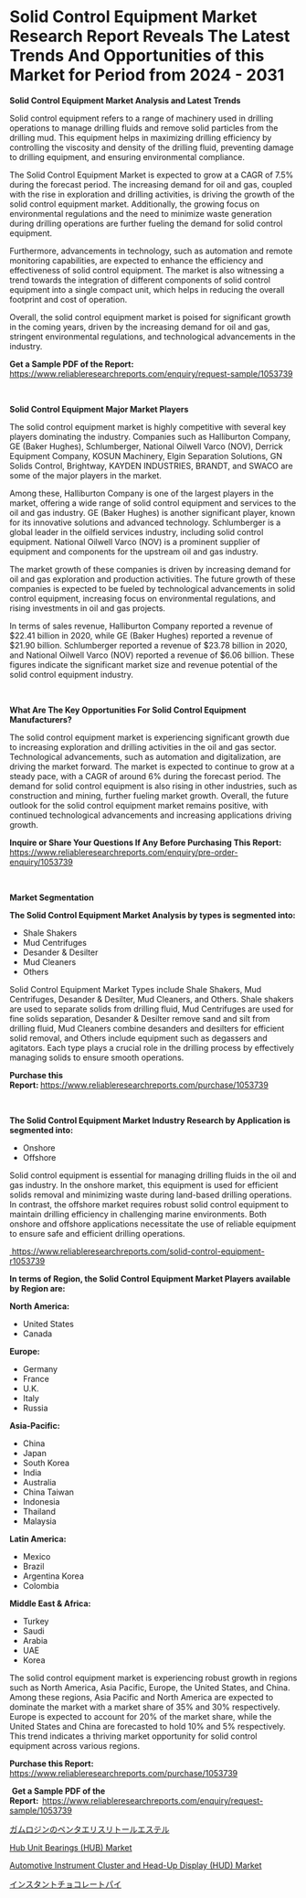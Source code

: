 <p><h1>Solid Control Equipment Market Research Report Reveals The Latest Trends And Opportunities of this Market for Period from 2024 - 2031</h1></p><p><strong>Solid Control Equipment Market Analysis and Latest Trends</strong></p>
<p><p>Solid control equipment refers to a range of machinery used in drilling operations to manage drilling fluids and remove solid particles from the drilling mud. This equipment helps in maximizing drilling efficiency by controlling the viscosity and density of the drilling fluid, preventing damage to drilling equipment, and ensuring environmental compliance.</p><p>The Solid Control Equipment Market is expected to grow at a CAGR of 7.5% during the forecast period. The increasing demand for oil and gas, coupled with the rise in exploration and drilling activities, is driving the growth of the solid control equipment market. Additionally, the growing focus on environmental regulations and the need to minimize waste generation during drilling operations are further fueling the demand for solid control equipment.</p><p>Furthermore, advancements in technology, such as automation and remote monitoring capabilities, are expected to enhance the efficiency and effectiveness of solid control equipment. The market is also witnessing a trend towards the integration of different components of solid control equipment into a single compact unit, which helps in reducing the overall footprint and cost of operation.</p><p>Overall, the solid control equipment market is poised for significant growth in the coming years, driven by the increasing demand for oil and gas, stringent environmental regulations, and technological advancements in the industry.</p></p>
<p><strong>Get a Sample PDF of the Report:&nbsp;</strong> <a href="https://www.reliableresearchreports.com/enquiry/request-sample/1053739">https://www.reliableresearchreports.com/enquiry/request-sample/1053739</a></p>
<p>&nbsp;</p>
<p><strong>Solid Control Equipment Major Market Players</strong></p>
<p><p>The solid control equipment market is highly competitive with several key players dominating the industry. Companies such as Halliburton Company, GE (Baker Hughes), Schlumberger, National Oilwell Varco (NOV), Derrick Equipment Company, KOSUN Machinery, Elgin Separation Solutions, GN Solids Control, Brightway, KAYDEN INDUSTRIES, BRANDT, and SWACO are some of the major players in the market.</p><p>Among these, Halliburton Company is one of the largest players in the market, offering a wide range of solid control equipment and services to the oil and gas industry. GE (Baker Hughes) is another significant player, known for its innovative solutions and advanced technology. Schlumberger is a global leader in the oilfield services industry, including solid control equipment. National Oilwell Varco (NOV) is a prominent supplier of equipment and components for the upstream oil and gas industry.</p><p>The market growth of these companies is driven by increasing demand for oil and gas exploration and production activities. The future growth of these companies is expected to be fueled by technological advancements in solid control equipment, increasing focus on environmental regulations, and rising investments in oil and gas projects.</p><p>In terms of sales revenue, Halliburton Company reported a revenue of $22.41 billion in 2020, while GE (Baker Hughes) reported a revenue of $21.90 billion. Schlumberger reported a revenue of $23.78 billion in 2020, and National Oilwell Varco (NOV) reported a revenue of $6.06 billion. These figures indicate the significant market size and revenue potential of the solid control equipment industry.</p></p>
<p>&nbsp;</p>
<p><strong>What Are The Key Opportunities For Solid Control Equipment Manufacturers?</strong></p>
<p><p>The solid control equipment market is experiencing significant growth due to increasing exploration and drilling activities in the oil and gas sector. Technological advancements, such as automation and digitalization, are driving the market forward. The market is expected to continue to grow at a steady pace, with a CAGR of around 6% during the forecast period. The demand for solid control equipment is also rising in other industries, such as construction and mining, further fueling market growth. Overall, the future outlook for the solid control equipment market remains positive, with continued technological advancements and increasing applications driving growth.</p></p>
<p><strong>Inquire or Share Your Questions If Any Before Purchasing This Report:</strong> <a href="https://www.reliableresearchreports.com/enquiry/pre-order-enquiry/1053739">https://www.reliableresearchreports.com/enquiry/pre-order-enquiry/1053739</a></p>
<p>&nbsp;</p>
<p><strong>Market Segmentation</strong></p>
<p><strong>The Solid Control Equipment Market Analysis by types is segmented into:</strong></p>
<p><ul><li>Shale Shakers</li><li>Mud Centrifuges</li><li>Desander & Desilter</li><li>Mud Cleaners</li><li>Others</li></ul></p>
<p><p>Solid Control Equipment Market Types include Shale Shakers, Mud Centrifuges, Desander & Desilter, Mud Cleaners, and Others. Shale shakers are used to separate solids from drilling fluid, Mud Centrifuges are used for fine solids separation, Desander & Desilter remove sand and silt from drilling fluid, Mud Cleaners combine desanders and desilters for efficient solid removal, and Others include equipment such as degassers and agitators. Each type plays a crucial role in the drilling process by effectively managing solids to ensure smooth operations.</p></p>
<p><strong>Purchase this Report:&nbsp;</strong><a href="https://www.reliableresearchreports.com/purchase/1053739">https://www.reliableresearchreports.com/purchase/1053739</a></p>
<p>&nbsp;</p>
<p><strong>The Solid Control Equipment Market Industry Research by Application is segmented into:</strong></p>
<p><ul><li>Onshore</li><li>Offshore</li></ul></p>
<p><p>Solid control equipment is essential for managing drilling fluids in the oil and gas industry. In the onshore market, this equipment is used for efficient solids removal and minimizing waste during land-based drilling operations. In contrast, the offshore market requires robust solid control equipment to maintain drilling efficiency in challenging marine environments. Both onshore and offshore applications necessitate the use of reliable equipment to ensure safe and efficient drilling operations.</p></p>
<p><a href="https://www.reliableresearchreports.com/solid-control-equipment-r1053739">&nbsp;https://www.reliableresearchreports.com/solid-control-equipment-r1053739</a></p>
<p><strong>In terms of Region, the Solid Control Equipment Market Players available by Region are:</strong></p>
<p>
    <p> <strong> North America: </strong>
        <ul>
            <li>United States</li>
            <li>Canada</li>
        </ul>
        </p> 
    <p> <strong> Europe: </strong>
        <ul>
            <li>Germany</li>
            <li>France</li>
            <li>U.K.</li>
            <li>Italy</li>
            <li>Russia</li>
        </ul>
        </p> 
    <p> <strong> Asia-Pacific: </strong>
        <ul>
            <li>China</li>
            <li>Japan</li>
            <li>South Korea</li>
            <li>India</li>
            <li>Australia</li>
            <li>China Taiwan</li>
            <li>Indonesia</li>
            <li>Thailand</li>
            <li>Malaysia</li>
        </ul>
        </p> 
    <p> <strong> Latin America: </strong>
        <ul>
            <li>Mexico</li>
            <li>Brazil</li>
            <li>Argentina Korea</li>
            <li>Colombia</li>
        </ul>
        </p> 
    <p> <strong> Middle East & Africa: </strong>
        <ul>
            <li>Turkey</li>
            <li>Saudi</li>
            <li>Arabia</li>
            <li>UAE</li>
            <li>Korea</li>
        </ul>
    </p>
    </p>
<p><p>The solid control equipment market is experiencing robust growth in regions such as North America, Asia Pacific, Europe, the United States, and China. Among these regions, Asia Pacific and North America are expected to dominate the market with a market share of 35% and 30% respectively. Europe is expected to account for 20% of the market share, while the United States and China are forecasted to hold 10% and 5% respectively. This trend indicates a thriving market opportunity for solid control equipment across various regions.</p></p>
<p><strong>Purchase this Report: </strong><a href="https://www.reliableresearchreports.com/purchase/1053739">https://www.reliableresearchreports.com/purchase/1053739</a></p>
<p>&nbsp;<strong>Get a Sample PDF of the Report:&nbsp;&nbsp;</strong><a href="https://www.reliableresearchreports.com/enquiry/request-sample/1053739">https://www.reliableresearchreports.com/enquiry/request-sample/1053739</a></p>
<p><strong></strong></p>
<p><p><a href="https://medium.com/@leigh4852023/%E3%83%9A%E3%83%B3%E3%82%BF%E3%82%A8%E3%83%AA%E3%82%B9%E3%83%AA%E3%83%88%E3%83%BC%E3%83%AB%E3%82%B0%E3%83%A0%E3%83%AD%E3%82%B8%E3%83%B3%E3%82%A8%E3%82%B9%E3%83%86%E3%83%AB%E5%B8%82%E5%A0%B4-%E7%A8%AE%E9%A1%9E-%E3%82%A2%E3%83%97%E3%83%AA%E3%82%B1%E3%83%BC%E3%82%B7%E3%83%A7%E3%83%B3-%E5%9C%B0%E7%90%86%E3%81%AB%E3%82%88%E3%82%8B%E7%B7%8F%E5%90%88%E8%A9%95%E4%BE%A1-b79a85804813">ガムロジンのペンタエリスリトールエステル</a></p><p><a href="https://www.linkedin.com/pulse/hub-unit-bearings-market-provides-detailed-segmentation-based-rzj2c?trackingId=3dPmZD6nmPbPXXuObtqqqQ%3D%3D">Hub Unit Bearings (HUB) Market</a></p><p><a href="https://www.linkedin.com/pulse/automotive-instrument-cluster-head-up-display-hud-market-size-kdvvf?trackingId=yxi1xbMezBU0TDEtTtjDlg%3D%3D">Automotive Instrument Cluster and Head-Up Display (HUD) Market</a></p><p><a href="https://medium.com/@vincemarvin1/%E3%82%A4%E3%83%B3%E3%82%B9%E3%82%BF%E3%83%B3%E3%83%88%E3%83%81%E3%83%A7%E3%82%B3%E3%83%AC%E3%83%BC%E3%83%88%E3%83%91%E3%82%A4%E5%B8%82%E5%A0%B4%E8%A6%8F%E6%A8%A1%E3%81%AF-%E3%82%B0%E3%83%AD%E3%83%BC%E3%83%90%E3%83%AB%E7%94%A3%E6%A5%AD%E3%81%AB%E3%81%8A%E3%81%91%E3%82%8B%E6%9C%80%E9%81%A9%E3%81%AA%E3%83%9E%E3%83%BC%E3%82%B1%E3%83%86%E3%82%A3%E3%83%B3%E3%82%B0%E3%83%81%E3%83%A3%E3%83%8D%E3%83%AB%E3%82%92%E7%A4%BA%E3%81%97%E3%81%A6%E3%81%84%E3%81%BE%E3%81%99-b5f211f45c29">インスタントチョコレートパイ</a></p></p>